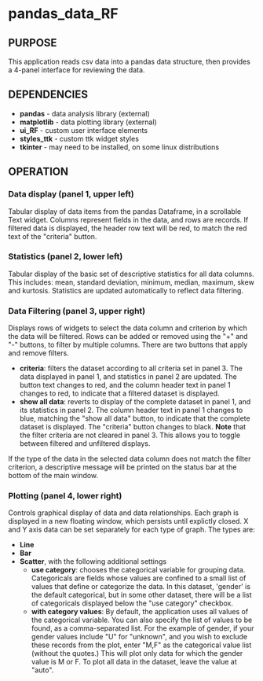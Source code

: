 # pandas_data_RF

## PURPOSE
This application reads csv data into a pandas data structure, then
provides a 4-panel interface for reviewing the data.


## DEPENDENCIES
- **pandas**       - data analysis library (external)
- **matplotlib**   - data plotting library (external)
- **ui_RF**        - custom user interface elements
- **styles_ttk**   - custom ttk widget styles
- **tkinter**      - may need to be installed, on some linux distributions


## OPERATION
### Data display (panel 1, upper left)

Tabular display of data items from the pandas Dataframe, in a scrollable Text 
widget. Columns represent fields in the data, and rows are records. 
If filtered data is displayed, the header row text will be red, to match the 
red text of the "criteria" button.

### Statistics (panel 2, lower left)

Tabular display of the basic set of descriptive statistics for all data 
columns. This includes: mean, standard deviation, minimum, median, maximum, skew and kurtosis.
Statistics are updated automatically to reflect data filtering.

### Data Filtering (panel 3, upper right)

Displays rows of widgets to select the data column and criterion by which the
data will be filtered. Rows can be added or removed using the "+" and "-"
buttons, to filter by multiple columns. There are two buttons that apply and remove
filters.
- **criteria**: filters the dataset according to all criteria set in panel 3. 
The data displayed in panel 1, and statistics in panel 2 are updated. The button text
changes to red, and the column header text in panel 1 changes to red, to indicate
that a filtered dataset is displayed.
- **show all data**: reverts to display of the complete dataset in panel 1, and
its statistics in panel 2. The column header text 
in panel 1 changes to blue, matching the "show all data" button, to indicate that 
the complete dataset is displayed. The "criteria" button changes to black. **Note**
that the filter criteria are not cleared in panel 3. This allows you to toggle between
filtered and unfiltered displays.

If the type of the data in the selected data column does not match the filter
criterion, a descriptive message will be printed on the status bar at the bottom
of the main window.

### Plotting (panel 4, lower right)

Controls graphical display of data and data relationships. Each graph is displayed 
in a new floating window, which persists until explictly closed. X and Y axis data
can be set separately for each type of graph. The types are:
- **Line**
- **Bar** 
- **Scatter**, with the following additional settings 
  - **use category**: chooses the categorical variable for grouping data. 
  Categoricals are fields whose values are confined to a small list of values 
  that define or categorize the data. In this dataset, 'gender' is the default
  categorical, but in some other dataset, there will be a list of categoricals
  displayed below the "use category" checkbox. 
  - **with category values**: 
  By default, the application uses all values of the categorical variable.  You
  can also specify the list of values to be found, as
  a comma-separated list. For the example of gender, if your gender values include
  "U" for "unknown", and you wish to exclude these records from the plot, 
  enter "M,F" as the categorical value list (without the quotes.)
  This will plot only data for which the gender value is M or F. To plot all
  data in the dataset, leave the value at "auto".
